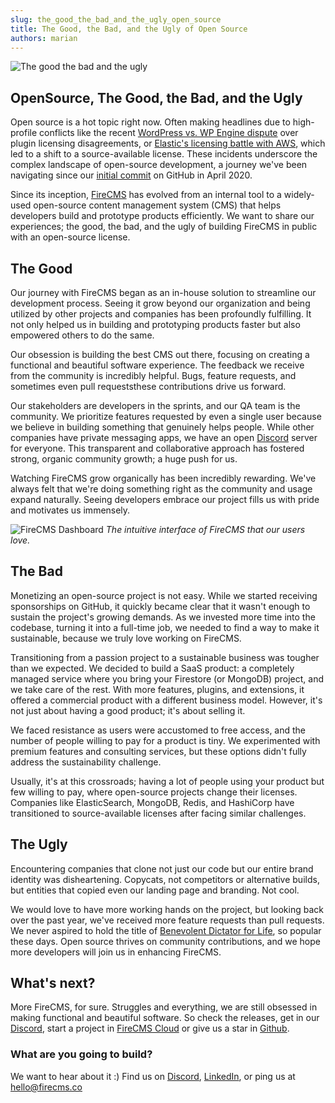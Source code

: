 ```yaml
---
slug: the_good_the_bad_and_the_ugly_open_source
title: The Good, the Bad, and the Ugly of Open Source
authors: marian
---
```


![The good the bad and the ugly](../static/img/blog/client_eastwood_the_good.jpeg)

## OpenSource, The Good, the Bad, and the Ugly

Open source is a hot topic right now. Often making headlines due to high-profile conflicts like the
recent [WordPress vs. WP Engine dispute](https://techcrunch.com/2023/10/20/wordpress-vs-wp-engine-drama-explained/) over
plugin licensing disagreements,
or [Elastic's licensing battle with AWS](https://www.thestack.technology/the-big-interview-their-product-sucked-elastic-cto-shay-banon-on-suing-aws-and-returning-to-oss/),
which led to a shift to a source-available license. These incidents underscore the complex landscape of open-source
development, a journey we've been navigating since
our [initial commit](https://github.com/firecmsco/firecms/commit/6508f8d7db7e7ae29f493023550271be009b3b89) on GitHub in
April 2020.

Since its inception, [FireCMS](https://github.com/firecmsco/firecms) has evolved from an internal tool to a widely-used
open-source content management system (CMS) that helps developers build and prototype products efficiently. We want to
share our experiences; the good, the bad, and the ugly of building FireCMS in public with an open-source license.

## The Good

Our journey with FireCMS began as an in-house solution to streamline our development process. Seeing it grow beyond our
organization and being utilized by other projects and companies has been profoundly fulfilling. It not only helped us in
building and prototyping products faster but also empowered others to do the same.

<!-- truncate -->

Our obsession is building the best CMS out there, focusing on creating a functional and beautiful software experience.
The feedback we receive from the community is incredibly helpful. Bugs, feature requests, and sometimes even pull
requeststhese contributions drive us forward.

Our stakeholders are developers in the sprints, and our QA team is the community. We prioritize features requested by
even a single user because we believe in building something that genuinely helps people. While other companies have
private messaging apps, we have an open [Discord](https://discord.gg/fxy7xsQm3m) server for everyone. This transparent
and collaborative approach has fostered strong, organic community growth; a huge push for us.

Watching FireCMS grow organically has been incredibly rewarding. We've always felt that we're doing something right as
the community and usage expand naturally. Seeing developers embrace our project fills us with pride and motivates us
immensely.

![FireCMS Dashboard](../static/img/blog/firecms_demo.png)
_The intuitive interface of FireCMS that our users love._

## The Bad

Monetizing an open-source project is not easy. While we started receiving sponsorships on GitHub, it quickly became
clear that it wasn't enough to sustain the project's growing demands. As we invested more time into the codebase,
turning it into a full-time job, we needed to find a way to make it sustainable, because we truly love working on
FireCMS.

Transitioning from a passion project to a sustainable business was tougher than we expected. We decided to build a SaaS
product: a completely managed service where you bring your Firestore (or MongoDB) project, and we take care of the rest.
With more features, plugins, and extensions, it offered a commercial product with a different business model. However,
it's not just about having a good product; it's about selling it.

We faced resistance as users were accustomed to free access, and the number of people willing to pay for a product is
tiny. We experimented with premium features and consulting services, but these options didn't fully address the
sustainability challenge.

Usually, it's at this crossroads; having a lot of people using your product but few willing to pay, where open-source
projects change their licenses. Companies like ElasticSearch, MongoDB, Redis, and HashiCorp have transitioned to
source-available licenses after facing similar challenges.

## The Ugly

Encountering companies that clone not just our code but our entire brand identity was disheartening. Copycats, not
competitors or alternative builds, but entities that copied even our landing page and branding. Not cool.

We would love to have more working hands on the project, but looking back over the past year, we've received more
feature requests than pull requests. We never aspired to hold the title
of [Benevolent Dictator for Life](https://en.wikipedia.org/wiki/Benevolent_dictator_for_life), so popular these days.
Open source thrives on community contributions, and we hope more developers will join us in enhancing FireCMS.

## What's next?

More FireCMS, for sure. Struggles and everything, we are still obsessed in making functional and beautiful software. So
check the releases, get in our [Discord](https://discord.gg/fxy7xsQm3m), start a project
in [FireCMS Cloud](https://app.firecms.co/) or give us a star in [Github](https://github.com/firecmsco/firecms).

### What are you going to build?

We want to hear about it :) Find us
on [Discord](https://discord.gg/fxy7xsQm3m), [LinkedIn](https://www.linkedin.com/company/firecms/?originalSubdomain=es),
or ping us at [hello@firecms.co](mailto:hello@firecms.co)
